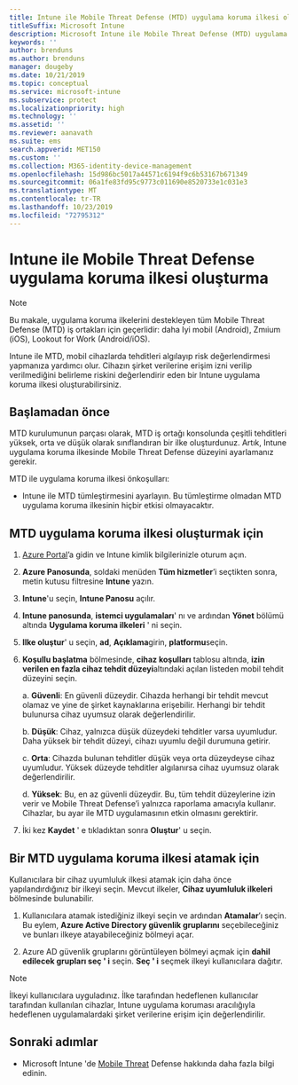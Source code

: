 ```yaml
---
title: Intune ile Mobile Threat Defense (MTD) uygulama koruma ilkesi oluşturma
titleSuffix: Microsoft Intune
description: Microsoft Intune ile Mobile Threat Defense (MTD) uygulama koruma ilkesi oluşturun.
keywords: ''
author: brenduns
ms.author: brenduns
manager: dougeby
ms.date: 10/21/2019
ms.topic: conceptual
ms.service: microsoft-intune
ms.subservice: protect
ms.localizationpriority: high
ms.technology: ''
ms.assetid: ''
ms.reviewer: aanavath
ms.suite: ems
search.appverid: MET150
ms.custom: ''
ms.collection: M365-identity-device-management
ms.openlocfilehash: 15d986bc5017a44571c6194f9c6b53167b671349
ms.sourcegitcommit: 06a1fe83fd95c9773c011690e8520733e1c031e3
ms.translationtype: MT
ms.contentlocale: tr-TR
ms.lasthandoff: 10/23/2019
ms.locfileid: "72795312"
---
```

# <a name="create-mobile-threat-defense-app-protection-policy-with-intune"></a>Intune ile Mobile Threat Defense uygulama koruma ilkesi oluşturma

> [!NOTE] 
> Bu makale, uygulama koruma ilkelerini destekleyen tüm Mobile Threat Defense (MTD) iş ortakları için geçerlidir: daha Iyi mobil (Android), Zmıium (iOS), Lookout for Work (Android/iOS).

Intune ile MTD, mobil cihazlarda tehditleri algılayıp risk değerlendirmesi yapmanıza yardımcı olur. Cihazın şirket verilerine erişim izni verilip verilmediğini belirleme riskini değerlendirir eden bir Intune uygulama koruma ilkesi oluşturabilirsiniz. 

## <a name="before-you-begin"></a>Başlamadan önce

MTD kurulumunun parçası olarak, MTD iş ortağı konsolunda çeşitli tehditleri yüksek, orta ve düşük olarak sınıflandıran bir ilke oluşturdunuz. Artık, Intune uygulama koruma ilkesinde Mobile Threat Defense düzeyini ayarlamanız gerekir.

MTD ile uygulama koruma ilkesi önkoşulları:

- Intune ile MTD tümleştirmesini ayarlayın. Bu tümleştirme olmadan MTD uygulama koruma ilkesinin hiçbir etkisi olmayacaktır.

## <a name="to-create-an-mtd-app-protection-policy"></a>MTD uygulama koruma ilkesi oluşturmak için

1. [Azure Portal](https://portal.azure.com/)’a gidin ve Intune kimlik bilgilerinizle oturum açın.

2. **Azure Panosunda**, soldaki menüden **Tüm hizmetler**’i seçtikten sonra, metin kutusu filtresine **Intune** yazın.

3. **Intune**'u seçin, **Intune Panosu** açılır.

4. **Intune panosunda**, **istemci uygulamaları**' nı ve ardından **Yönet** bölümü altında **Uygulama koruma ilkeleri** ' ni seçin.

5. **Ilke oluştur**' u seçin, **ad**, **Açıklama**girin, **platformu**seçin. 

6. **Koşullu başlatma** bölmesinde, **cihaz koşulları** tablosu altında, **izin verilen en fazla cihaz tehdit düzeyi**altındaki açılan listeden mobil tehdit düzeyini seçin.

    a.  **Güvenli**: En güvenli düzeydir. Cihazda herhangi bir tehdit mevcut olamaz ve yine de şirket kaynaklarına erişebilir. Herhangi bir tehdit bulunursa cihaz uyumsuz olarak değerlendirilir.

    b.  **Düşük**: Cihaz, yalnızca düşük düzeydeki tehditler varsa uyumludur. Daha yüksek bir tehdit düzeyi, cihazı uyumlu değil durumuna getirir.

    c.  **Orta**: Cihazda bulunan tehditler düşük veya orta düzeydeyse cihaz uyumludur. Yüksek düzeyde tehditler algılanırsa cihaz uyumsuz olarak değerlendirilir.

    d.  **Yüksek**: Bu, en az güvenli düzeydir. Bu, tüm tehdit düzeylerine izin verir ve Mobile Threat Defense’i yalnızca raporlama amacıyla kullanır. Cihazlar, bu ayar ile MTD uygulamasının etkin olmasını gerektirir.

7. İki kez **Kaydet** ' e tıkladıktan sonra **Oluştur**' u seçin.

## <a name="to-assign-an-mtd-app-protection-policy"></a>Bir MTD uygulama koruma ilkesi atamak için

Kullanıcılara bir cihaz uyumluluk ilkesi atamak için daha önce yapılandırdığınız bir ilkeyi seçin. Mevcut ilkeler, **Cihaz uyumluluk ilkeleri** bölmesinde bulunabilir.

1. Kullanıcılara atamak istediğiniz ilkeyi seçin ve ardından **Atamalar**’ı seçin. Bu eylem, **Azure Active Directory güvenlik gruplarını** seçebileceğiniz ve bunları ilkeye atayabileceğiniz bölmeyi açar.

2. Azure AD güvenlik gruplarını görüntüleyen bölmeyi açmak için **dahil edilecek grupları seç ' i** seçin. **Seç ' i** seçmek ilkeyi kullanıcılara dağıtır.

> [!NOTE] 
> İlkeyi kullanıcılara uyguladınız. İlke tarafından hedeflenen kullanıcılar tarafından kullanılan cihazlar, Intune uygulama koruması aracılığıyla hedeflenen uygulamalardaki şirket verilerine erişim için değerlendirilir.

## <a name="next-steps"></a>Sonraki adımlar  

- Microsoft Intune 'de [Mobile Threat](~/protect/mobile-threat-defense.md) Defense hakkında daha fazla bilgi edinin.
